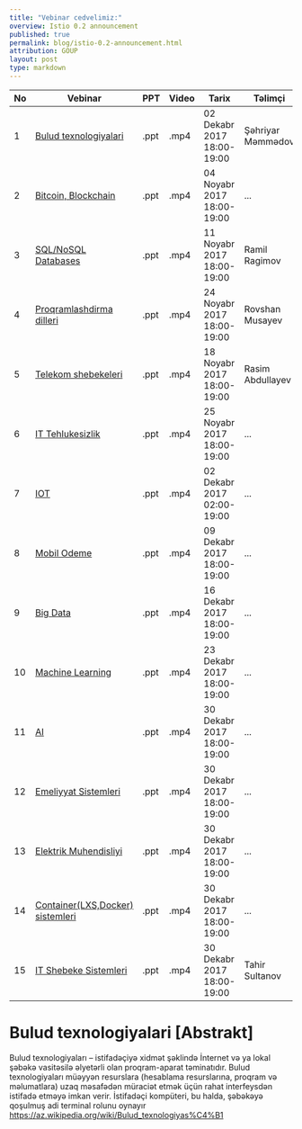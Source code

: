 ```yaml
---
title: "Vebinar cedvelimiz:"
overview: Istio 0.2 announcement
published: true
permalink: blog/istio-0.2-announcement.html
attribution: GOUP
layout: post
type: markdown
---
```



|No| Vebinar | PPT|Video |Tarix|Təlimçi|Qeydiyyat|
|------|----------------------|---------|---|-----|------|----|
|1| [Bulud texnologiyalari](#Bulud) |.ppt|.mp4|02 Dekabr 2017 18:00-19:00|Şəhriyar Məmmədov|Link|
|2| [Bitcoin, Blockchain](#Bulud) |.ppt|.mp4|04 Noyabr 2017 18:00-19:00|...|Link|
|3| [SQL/NoSQL Databases](#Bulud) |.ppt|.mp4|11 Noyabr 2017 18:00-19:00|Ramil Ragimov|Link|
|4| [Proqramlashdirma dilleri](#Bulud) |.ppt|.mp4|24 Noyabr 2017 18:00-19:00|Rovshan Musayev|Link|
|5| [Telekom shebekeleri](#Bulud) |.ppt|.mp4|18 Noyabr 2017 18:00-19:00|Rasim Abdullayev|Link|
|6| [IT Tehlukesizlik](#Bulud) |.ppt|.mp4|25 Noyabr 2017 18:00-19:00|...|Link|
|7| [IOT](#Bulud) |.ppt|.mp4|02 Dekabr 2017 02:00-19:00|...|Link|
|8| [Mobil Odeme](#Bulud) |.ppt|.mp4|09 Dekabr 2017 18:00-19:00|...|Link|
|9| [Big Data](#Bulud) |.ppt|.mp4|16 Dekabr 2017 18:00-19:00|...|Link|
|10|[Machine Learning](#Bulud) |.ppt|.mp4|23 Dekabr 2017 18:00-19:00|...|Link|
|11|[AI](#Bulud) |.ppt|.mp4|30 Dekabr 2017 18:00-19:00|...|Link|
|12|[Emeliyyat Sistemleri](#Bulud) |.ppt|.mp4|30 Dekabr 2017 18:00-19:00|...|Link|
|13|[Elektrik Muhendisliyi](#Bulud) |.ppt|.mp4|30 Dekabr 2017 18:00-19:00|...|Link|
|14|[Container(LXS,Docker) sistemleri](#Bulud) |.ppt|.mp4|30 Dekabr 2017 18:00-19:00|...|Link|
|15|[IT Shebeke Sistemleri](#Bulud) |.ppt|.mp4|30 Dekabr 2017 18:00-19:00|Tahir Sultanov|Link|

# Bulud texnologiyalari [Abstrakt]


Bulud texnologiyaları – istifadəçiyə xidmət şəklində İnternet və ya lokal şəbəkə vasitəsilə əlyetərli olan proqram-aparat təminatıdır. Bulud texnologiyaları müəyyən resurslara (hesablama resurslarına, proqram və məlumatlara) uzaq məsafədən müraciət etmək üçün rahat interfeysdən istifadə etməyə imkan verir. İstifadəçi kompüteri, bu halda, şəbəkəyə qoşulmuş adi terminal rolunu oynayır 
https://az.wikipedia.org/wiki/Bulud_texnologiyas%C4%B1


<!--end_excerpt-->

